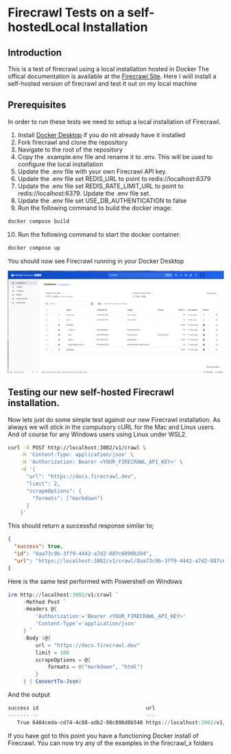 # Firecrawl Tests on a self-hostedLocal Installation

## Introduction
This is a test of firecrawl using a local installation hosted in Docker
The offical documentation is available at the [Firecrawl Site](https://docs.firecrawl.dev/introduction). 
Here I wiill install a self-hosted version of firecrawl and test it out on my local machine

## Prerequisites
In order to run these tests we need to setup a local installation of Firecrawl.

1. Install [Docker Desktop](https://www.docker.com/products/docker-desktop/) if you do nit already have it installed
2. Fork firecrawl and clone the repository
3. Navigate to the root of the repository
4. Copy the .example.env file and rename it to .env. This will be used to configure the local installation
5. Update the .env file with your own Firecrawl API key.
6. Update the .env file set REDIS_URL to point to redis://localhost:6379
7. Update the .env file set REDIS_RATE_LIMIT_URL to point to redis://localhost:6379. Update the .env file set.
8. Update the .env file set USE_DB_AUTHENTICATION to false
9. Run the following command to build the docker image:

```bash
docker compose build
```
10. Run the following command to start the docker container:

```bash
docker compose up
```

You should now see Firecrawl running in your Docker Desktop

![Docker Desktop](image.png)

## Testing our new self-hosted Firecrawl installation. 
Now lets just do some simple test against our new Firecrawl installation.
As always we will stick in the compulsory cURL for the Mac and Linux users. 
And of course for any Windows users using Linux under WSL2.

```bash
curl -X POST http://localhost:3002/v1/crawl \
    -H 'Content-Type: application/json' \
    -H 'Authorization: Bearer <YOUR_FIRECRAWL_API_KEY>' \
    -d '{
      "url": "https://docs.firecrawl.dev",
      "limit": 2,
      "scrapeOptions": {
        "formats": ["markdown"]
      }
    }'
```

This should return a successful response similar to;

```json
{
  "success": true,
  "id": "8aa73c9b-3ff9-4442-a7d2-087c6090b204",
  "url": "https://localhost:3002/v1/crawl/8aa73c9b-3ff9-4442-a7d2-087c6090b204"
}
```

Here is the same test performed with Powershell on Windows

```powershell
irm http://localhost:3002/v1/crawl `
     -Method Post `
     -Headers @{ 
         'Authorization'='Bearer <YOUR_FIRECRAWL_API_KEY>'
         'Content-Type'='application/json'
     } `
     -Body (@{
         url = "https://docs.firecrawl.dev"
         limit = 100
         scrapeOptions = @{
             formats = @("markdown", "html")
         }
     } | ConvertTo-Json)
```

And the output

```powershell
success id                                   url
------- --                                   ---
   True 6404ceda-cd74-4c88-adb2-98c806d0b548 https://localhost:3002/v1/crawl/6404ceda-cd74-4c88-adb2-98c806d0b548
```

If you have got to this point you have a functioning Docker install of Firecrawl.
You can now try any of the examples in the firecrawl_x folders